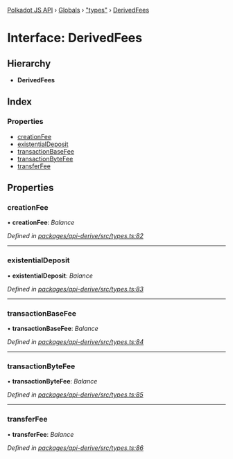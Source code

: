 [Polkadot JS API](../README.md) › [Globals](../globals.md) › ["types"](../modules/_types_.md) › [DerivedFees](_types_.derivedfees.md)

# Interface: DerivedFees

## Hierarchy

* **DerivedFees**

## Index

### Properties

* [creationFee](_types_.derivedfees.md#creationfee)
* [existentialDeposit](_types_.derivedfees.md#existentialdeposit)
* [transactionBaseFee](_types_.derivedfees.md#transactionbasefee)
* [transactionByteFee](_types_.derivedfees.md#transactionbytefee)
* [transferFee](_types_.derivedfees.md#transferfee)

## Properties

###  creationFee

• **creationFee**: *Balance*

*Defined in [packages/api-derive/src/types.ts:82](https://github.com/polkadot-js/api/blob/b7eeb992cd/packages/api-derive/src/types.ts#L82)*

___

###  existentialDeposit

• **existentialDeposit**: *Balance*

*Defined in [packages/api-derive/src/types.ts:83](https://github.com/polkadot-js/api/blob/b7eeb992cd/packages/api-derive/src/types.ts#L83)*

___

###  transactionBaseFee

• **transactionBaseFee**: *Balance*

*Defined in [packages/api-derive/src/types.ts:84](https://github.com/polkadot-js/api/blob/b7eeb992cd/packages/api-derive/src/types.ts#L84)*

___

###  transactionByteFee

• **transactionByteFee**: *Balance*

*Defined in [packages/api-derive/src/types.ts:85](https://github.com/polkadot-js/api/blob/b7eeb992cd/packages/api-derive/src/types.ts#L85)*

___

###  transferFee

• **transferFee**: *Balance*

*Defined in [packages/api-derive/src/types.ts:86](https://github.com/polkadot-js/api/blob/b7eeb992cd/packages/api-derive/src/types.ts#L86)*
